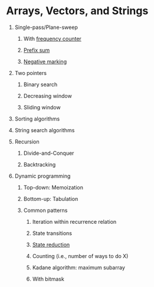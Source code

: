# Arrays, Vectors, and Strings

1. Single-pass/Plane-sweep
   
   1. With [frequency counter](src/frequency_counter.cpp)

   2. [Prefix sum](src/prefix_sum.cpp)

   3. [Negative marking](src/negative_marking.cpp)

2. Two pointers

   1. Binary search

   2. Decreasing window

   3. Sliding window

3. Sorting algorithms

4. String search algorithms

5. Recursion

   1. Divide-and-Conquer

   2. Backtracking

6. Dynamic programming

   1. Top-down: Memoization

   2. Bottom-up: Tabulation

   3. Common patterns

      1. Iteration within recurrence relation

      2. State transitions

      3. [State reduction](src/dp_state_reduction.cpp)

      4. Counting (i.e., number of ways to do X)

      5. Kadane algorithm: maximum subarray

      6. With bitmask
